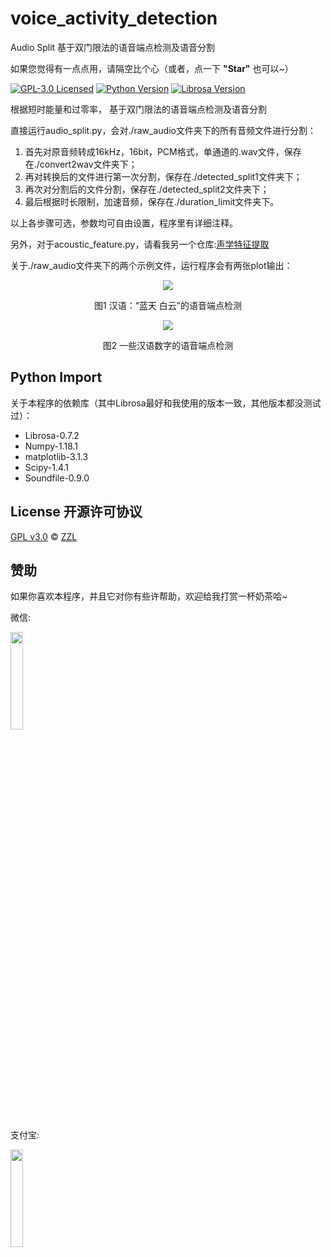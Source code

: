 # voice_activity_detection
Audio Split 基于双门限法的语音端点检测及语音分割

如果您觉得有一点点用，请隔空比个心（或者，点一下 **"Star"** 也可以~）

[![GPL-3.0 Licensed](https://img.shields.io/badge/License-GPL3.0-blue.svg?style=flat)](https://opensource.org/licenses/GPL-3.0) [![Python Version](https://img.shields.io/badge/Python-3.x-orange.svg)](https://www.python.org/) [![Librosa Version](https://img.shields.io/badge/Librosa-0.7.2-green.svg)](https://github.com/librosa/librosa) 


根据短时能量和过零率， 基于双门限法的语音端点检测及语音分割

直接运行audio_split.py，会对./raw_audio文件夹下的所有音频文件进行分割：
1. 首先对原音频转成16kHz，16bit，PCM格式，单通道的.wav文件，保存在./convert2wav文件夹下；
2. 再对转换后的文件进行第一次分割，保存在./detected_split1文件夹下；
3. 再次对分割后的文件分割，保存在./detected_split2文件夹下；
4. 最后根据时长限制，加速音频，保存在./duration_limit文件夹下。

以上各步骤可选，参数均可自由设置，程序里有详细注释。

另外，对于acoustic_feature.py，请看我另一个仓库:[声学特征提取](https://github.com/Zhangtingyuxuan/AcousticFeatureExtraction)

关于./raw_audio文件夹下的两个示例文件，运行程序会有两张plot输出：

   <center>
       <img src="https://cdn.jsdelivr.net/gh/Zhangtingyuxuan/MyPics@master/img/Figure_C1.png" />
       <p align=center>图1 汉语：“蓝天 白云”的语音端点检测</p>
   </center>

   <center>
       <img src="https://cdn.jsdelivr.net/gh/Zhangtingyuxuan/MyPics@master/img/Figure_1.png" />
       <p align=center>图2 一些汉语数字的语音端点检测</p>
   </center>
   
   ## Python Import

关于本程序的依赖库（其中Librosa最好和我使用的版本一致，其他版本都没测试过）：

* Librosa-0.7.2
* Numpy-1.18.1
* matplotlib-3.1.3
* Scipy-1.4.1
* Soundfile-0.9.0

## License 开源许可协议

[GPL v3.0](LICENSE) © [ZZL](https://github.com/Zhangtingyuxuan)

## 赞助

如果你喜欢本程序，并且它对你有些许帮助，欢迎给我打赏一杯奶茶哈~

   <p>微信:</p>
   <img src="https://cdn.jsdelivr.net/gh/Zhangtingyuxuan/MyPics@master/img/ef76a3d6b636a87f05a769e08910d93.jpg" width=20% height=20% />
   
   <p>支付宝:</p>
   <img src="https://cdn.jsdelivr.net/gh/Zhangtingyuxuan/MyPics@master/img/AliPay.jpg" width=20% height=20% />
